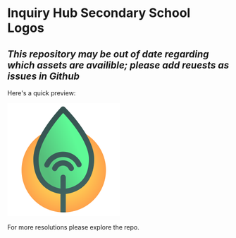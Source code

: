 # Inquiry Hub Secondary School Logos

## _This repository may be out of date regarding which assets are availible; please add reuests as issues in Github_

Here's a quick preview:

![Inquiry Hub Logo](https://github.com/BetterAlin/ihub-logos/raw/master/png/iHub_icon-master_hicolour%40256px.png)

For more resolutions please explore the repo.
